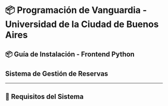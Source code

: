 # 📦 Programación de Vanguardia - Universidad de la Ciudad de Buenos Aires
## 📦 Guía de Instalación - Frontend Python

## Sistema de Gestión de Reservas

---

## 🎯 Requisitos del Sistema

